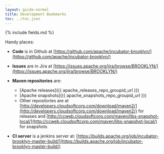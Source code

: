```yaml
---
layout: guide-normal
title: Development Bookmarks
toc: ../toc.json
---
```


{% include fields.md %}

Handy places:

* **Code** is in Github at [https://github.com/apache/incubator-brooklyn/](https://github.com/apache/incubator-brooklyn/)

* **Issues** are in Jira at [https://issues.apache.org/jira/browse/BROOKLYN/](https://issues.apache.org/jira/browse/BROOKLYN/)

* **Maven repositories** are:
  * [Apache releases]({{ apache_releases_repo_groupid_url }})
  * [Apache snapshots]({{ apache_snapshots_repo_groupid_url }})
  * Other repositories are at [http://developers.cloudsoftcorp.com/download/maven2/](http://developers.cloudsoftcorp.com/download/maven2/) for releases 
  and [http://ccweb.cloudsoftcorp.com/maven/libs-snapshot-local/](http://ccweb.cloudsoftcorp.com/maven/libs-snapshot-local/) for snapshots
            
* **CI server** is a jenkins server at: [https://builds.apache.org/job/incubator-brooklyn-master-build/](https://builds.apache.org/job/incubator-brooklyn-master-build/)

